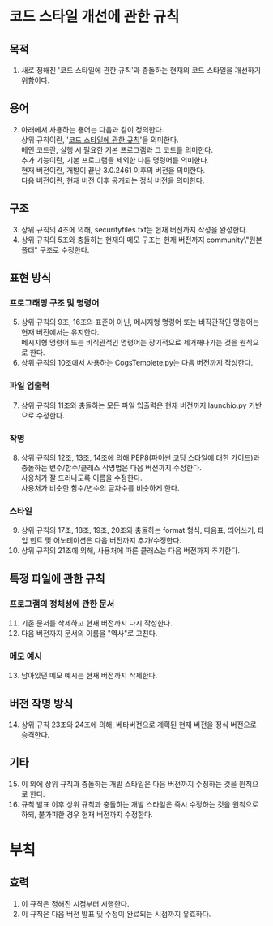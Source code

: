 # 코드 스타일 개선에 관한 규칙

## 목적
1. 새로 정해진 '코드 스타일에 관한 규칙'과 충돌하는 현재의 코드 스타일을 개선하기 위함이다.

## 용어
2. 아래에서 사용하는 용어는 다음과 같이 정의한다. \
  상위 규칙이란, '[코드 스타일에 관한 규칙](CodeStyle.md)'을 의미한다. \
  메인 코드란, 실행 시 필요한 기본 프로그램과 그 코드를 의미한다. \
  추가 기능이란, 기본 프로그램을 제외한 다른 명령어를 의미한다. \
  현재 버전이란, 개발이 끝난 3.0.2461 이후의 버전을 의미한다. \
  다음 버전이란, 현재 버전 이후 공개되는 정식 버전을 의미한다. 

## 구조
3. 상위 규칙의 4조에 의해, securityfiles.txt는 현재 버전까지 작성을 완성한다. 
4. 상위 규칙의 5조와 충돌하는 현재의 메모 구조는 현재 버전까지 community\\"원본 폴더" 구조로 수정한다. 

## 표현 방식

### 프로그래밍 구조 및 명령어
5. 상위 규칙의 9조, 16조의 표준이 아닌, 메시지형 명령어 또는 비직관적인 명령어는 현재 버전에서는 유지한다. \
  메시지형 명령어 또는 비직관적인 명령어는 장기적으로 제거해나가는 것을 원칙으로 한다. 
6. 상위 규칙의 10조에서 사용하는 CogsTemplete.py는 다음 버전까지 작성한다. 

### 파일 입출력
7. 상위 규칙의 11조와 충돌하는 모든 파일 입출력은 현재 버전까지 launchio.py 기반으로 수정한다. 

### 작명
8. 상위 규칙의 12조, 13조, 14조에 의해 [PEP8(파이썬 코딩 스타일에 대한 가이드)](<https://peps.python.org/pep-0008/>)과 충돌하는 변수/함수/클래스 작명법은 다음 버전까지 수정한다. \
  사용처가 잘 드러나도록 이름을 수정한다. \
  사용처가 비슷한 함수/변수의 글자수를 비슷하게 한다. 

### 스타일
9. 상위 규칙의 17조, 18조, 19조, 20조와 충돌하는 format 형식, 따옴표, 띄어쓰기, 타입 힌트 및 어노테이션은 다음 버전까지 추가/수정한다. 
10. 상위 규칙의 21조에 의해, 사용처에 따른 클래스는 다음 버전까지 추가한다. 

## 특정 파일에 관한 규칙

### 프로그램의 정체성에 관한 문서
11. 기존 문서를 삭제하고 현재 버전까지 다시 작성한다. 
12. 다음 버전까지 문서의 이름을 "역사"로 고친다. 

### 메모 예시
13. 남아있던 메모 예시는 현재 버전까지 삭제한다. 

## 버전 작명 방식
14. 상위 규칙 23조와 24조에 의해, 베타버전으로 계획된 현재 버전을 정식 버전으로 승격한다. 

## 기타
15. 이 외에 상위 규칙과 충돌하는 개발 스타일은 다음 버전까지 수정하는 것을 원칙으로 한다. 
16. 규칙 발표 이후 상위 규칙과 충돌하는 개발 스타일은 즉시 수정하는 것을 원칙으로 하되, 불가피한 경우 현재 버전까지 수정한다. 

# 부칙
## 효력
1. 이 규칙은 정해진 시점부터 시행한다. 
2. 이 규칙은 다음 버전 발표 및 수정이 완료되는 시점까지 유효하다.